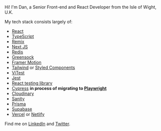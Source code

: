 

Hi! I'm Dan, a Senior Front-end and React Developer from the Isle of Wight, U.K. 

My tech stack consists largely of: 
- [React](https://reactjs.org/)
- [TypeScript](https://www.typescriptlang.org/)
- [Remix](https://remix.run)
- [Next JS](https://nextjs.org/)
- [Redis](https://redis.io/)
- [Greensock](https://greensock.com/)
- [Framer Motion](https://www.framer.com/motion/)
- [Tailwind](https://tailwindcss.com/) or [Styled Components](https://styled-components.com/)
- [ViTest](https://vitest.dev/)
- [Jest](https://jestjs.io/) 
- [React testing library](https://testing-library.com/docs/react-testing-library) 
- [Cypress](https://www.cypress.io/) **in process of migrating to [Playwright](https://playwright.dev/)**
- [Cloudinary](https://cloudinary.com/)
- [Sanity](https://www.sanity.io/) 
- [Prisma](https://www.prisma.io/)
- [Supabase](https://supabase.com)
- [Vercel](https://vercel.com/) or [Netlify](https://www.netlify.com/)

Find me on [LinkedIn](https://www.linkedin.com/in/danielvanc/) and [Twitter](https://www.twitter.com/danielvanc).
